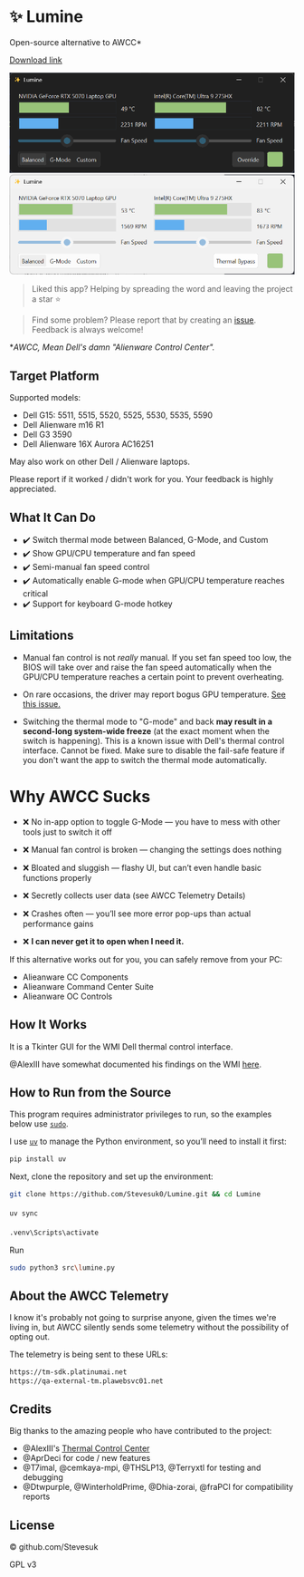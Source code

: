# ✨ Lumine

Open-source alternative to AWCC*

[Download link](https://github.com/Stevesuk0/Lumine/releases)

<img src=".static/image.png" alt="Screenshot 1" width="600" />
<img src=".static/image-light.png" alt="Screenshot 2" width="600" />

<br/>

> Liked this app? Helping by spreading the word and leaving the project a star ⭐

> Find some problem? Please report that by creating an [issue](https://github.com/AlexIII/tcc-g15/issues). Feedback is always welcome!

**AWCC, Mean Dell's damn "Alienware Control Center".*

## Target Platform

Supported models:
- Dell G15: 5511, 5515, 5520, 5525, 5530, 5535, 5590
- Dell Alienware m16 R1
- Dell G3 3590
- Dell Alienware 16X Aurora AC16251

May also work on other Dell / Alienware laptops.

Please report if it worked / didn't work for you. Your feedback is highly appreciated.

## What It Can Do

- ✔️ Switch thermal mode between Balanced, G-Mode, and Custom
- ✔️ Show GPU/CPU temperature and fan speed
- ✔️ Semi-manual fan speed control
- ✔️ Automatically enable G-mode when GPU/CPU temperature reaches critical
- ✔️ Support for keyboard G-mode hotkey

## Limitations

- Manual fan control is not *really* manual. If you set fan speed too low, the BIOS will take over and raise the fan speed automatically when the GPU/CPU temperature reaches a certain point to prevent overheating.

- On rare occasions, the driver may report bogus GPU temperature. [See this issue.](https://github.com/AlexIII/tcc-g15/issues/9)

- Switching the thermal mode to "G-mode" and back **may result in a second-long system-wide freeze** (at the exact moment when the switch is happening). This is a known issue with Dell's thermal control interface. Cannot be fixed. Make sure to disable the fail-safe feature if you don't want the app to switch the thermal mode automatically.

# Why AWCC Sucks

- ❌ No in-app option to toggle G-Mode — you have to mess with other tools just to switch it off

- ❌ Manual fan control is broken — changing the settings does nothing

- ❌ Bloated and sluggish — flashy UI, but can’t even handle basic functions properly

- ❌ Secretly collects user data (see AWCC Telemetry Details)

- ❌ Crashes often — you’ll see more error pop-ups than actual performance gains

- ❌ ****I can never get it to open when I need it.****

If this alternative works out for you, you can safely remove from your PC:

- Alieanware CC Components
- Alieanware Command Center Suite
- Alieanware OC Controls

## How It Works

It is a Tkinter GUI for the WMI Dell thermal control interface.

@AlexIII have somewhat documented his findings on the WMI [here](https://github.com/AlexIII/tcc-g15/blob/master/WMI-AWCC-doc.md).

## How to Run from the Source

This program requires administrator privileges to run, so the examples below use [`sudo`](https://learn.microsoft.com/windows/advanced-settings/sudo/).

I use [`uv`](https://docs.astral.sh/uv) to manage the Python environment, so you’ll need to install it first:

```bash
pip install uv
```
Next, clone the repository and set up the environment:

```bash
git clone https://github.com/Stevesuk0/Lumine.git && cd Lumine

uv sync

.venv\Scripts\activate
```

Run

```bash
sudo python3 src\lumine.py
```

## About the AWCC Telemetry

I know it's probably not going to surprise anyone, given the times we're living in, 
but AWCC silently sends some telemetry without the possibility of opting out.

The telemetry is being sent to these URLs:

```
https://tm-sdk.platinumai.net
https://qa-external-tm.plawebsvc01.net
```

## Credits

Big thanks to the amazing people who have contributed to the project:
- @AlexIII's [Thermal Control Center](https://github.com/AlexIII/tcc-g15)
- @AprDeci for code / new features
- @T7imal, @cemkaya-mpi, @THSLP13, @Terryxtl for testing and debugging
- @Dtwpurple, @WinterholdPrime, @Dhia-zorai, @fraPCI for compatibility reports

## License

© github.com/Stevesuk

GPL v3